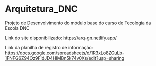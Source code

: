 # Arquitetura_DNC
Projeto de Desenvolvimento do módulo base do curso de Tecologia da Escola DNC

Link do site disponibilizado: https://arq-gn.netlify.app/

Link da planilha de registro de informação: https://docs.google.com/spreadsheets/d/1R3xLo8ZGuLb-1FNFG6Z94Oz9FidJD4HlMBn5k74v0Xs/edit?usp=sharing
